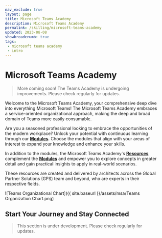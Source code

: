 ```yaml
---
nav_exclude: true
layout: page
title: Microsoft Teams Academy
description: Microsoft Teams Academy
permalink: /skilling/microsoft-teams-academy
updated: 2023-08-08
showbreadcrumb: true
tags: 
 - microsoft teams academy
 - intro
---
```


# Microsoft Teams Academy

> More coming soon! The Teams Academy is undergoing improvements. Please check regularly for updates.

Welcome to the Microsoft Teams Academy, your comprehensive deep dive into everything Microsoft Teams! The Microsoft Teams Academy embraces a service-oriented organizational approach, making the deep and broad domain of Teams more easily consumable.

Are you a seasoned professional looking to embrace the opportunities of the modern workplace? Unlock your potential with continuous learning through our **[Modules](/PartnerResources/skilling/microsoft-teams-academy/modules).** Choose the modules that align with your areas of interest to expand your knowledge and enhance your skills.

In addition to the modules, the Microsoft Teams Academy's **[Resources](/PartnerResources/modern-workplace/)** complement the **[Modules](/PartnerResources/skilling/microsoft-teams-academy/modules)** and empower you to explore concepts in greater detail and gain practical insights to apply in real-world scenarios.

These resources are created and delivered by architects across the Global Partner Solutions (GPS) team and beyond, who are experts in their respective fields.


![Teams Organizational Chart]({{ site.baseurl }}/assets/msa/Teams Organization Chart.png)

## Start Your Journey and Stay Connected

> This section is under development. Please check regularly for updates.